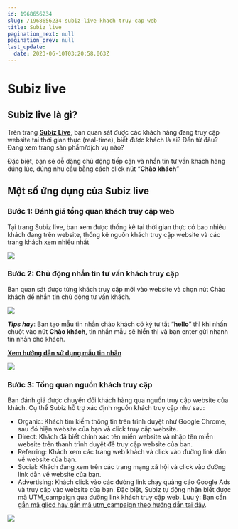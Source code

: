 ```yaml
---
id: 1968656234
slug: /1968656234-subiz-live-khach-truy-cap-web
title: Subiz live
pagination_next: null
pagination_prev: null
last_update:
  date: 2023-06-10T03:20:58.063Z
---
```


# Subiz live

## Subiz live là gì?




Trên trang **[Subiz Live](https://app.subiz.com.vn/live/view)**, bạn quan sát được các khách hàng đang truy cập website tại thời gian thực (real-time), biết được khách là ai? Đến từ đâu? Đang xem trang sản phẩm/dịch vụ nào? 

Đặc biệt, bạn sẽ dễ dàng chủ động tiếp cận và nhắn tin tư vấn khách hàng đúng lúc, đúng nhu cầu bằng cách click nút “**Chào khách**”
## Một số ứng dụng của Subiz live

### Bước 1: Đánh giá tổng quan khách truy cập web


Tại trang Subiz live, bạn xem được thống kê tại thời gian thực có bao nhiêu khách đang trên website, thống kê nguồn khách truy cập website và các trang khách xem nhiều nhất




![](https://vcdn.subiz-cdn.com/file/firsfrxmcfcsbubgsfml_acpxkgumifuoofoosble)

### Bước 2: Chủ động nhắn tin tư vấn khách truy cập


Bạn quan sát được từng khách truy cập mới vào website và chọn nút Chào khách để nhắn tin chủ động tư vấn khách.


![](https://vcdn.subiz-cdn.com/file/firsfrxmeqfkywtehbue_acpxkgumifuoofoosble)


***Tips hay***: Bạn tạo mẫu tin nhắn chào khách có ký tự tắt “**hello**” thì khi nhấn chuột vào nút **Chào khách**, tin nhắn mẫu sẽ hiển thị và bạn enter gửi nhanh tin nhắn cho khách.

**[Xem hướng dẫn sử dụng mẫu tin nhắn](https://subiz.com.vn/docs/1941951532-mau-tin-nhan)**




![](https://vcdn.subiz-cdn.com/file/firsfrxmhbsghyusgopp_acpxkgumifuoofoosble)

### Bước 3: Tổng quan nguồn khách truy cập


Bạn đánh giá được chuyển đổi khách hàng qua nguồn truy cập website của khách. Cụ thể Subiz hỗ trợ xác định nguồn khách truy cập như sau:

- Organic: Khách tìm kiếm thông tin trên trình duyệt như Google Chrome, sau đó hiện website của bạn và click truy cập website.
- Direct: Khách đã biết chính xác tên miền website và nhập tên miền website trên thanh trình duyệt để truy cập website của bạn.
- Referring: Khách xem các trang web khách và click vào đường link dẫn về website của bạn.
- Social: Khách đang xem trên các trang mạng xã hội và click vào đường link dẫn về website của bạn.
- Advertising: Khách click vào các đường link chạy quảng cáo Google Ads và truy cập vào website của bạn. Đặc biệt, Subiz tự động nhận biết được mã UTM\_campaign qua đường link khách truy cập web. Lưu ý: Bạn cần [gắn mã glicd hay gắn mã utm\_campaign theo hướng dẫn tại đây](https://support.google.com/analytics/answer/1033981?hl=vi#zippy=%2Cn%E1%BB%99i-dung-c%E1%BB%A7a-b%C3%A0i-vi%E1%BA%BFt-n%C3%A0y).


![](https://vcdn.subiz-cdn.com/file/firsfrxmjuojmkvimngu_acpxkgumifuoofoosble)